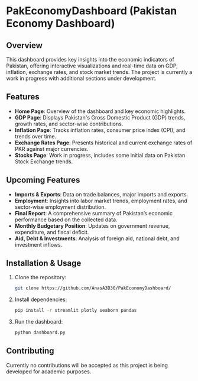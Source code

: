 # PakEconomyDashboard (Pakistan Economy Dashboard)

## Overview
This dashboard provides key insights into the economic indicators of Pakistan, offering interactive visualizations and real-time data on GDP, inflation, exchange rates, and stock market trends. The project is currently a work in progress with additional sections under development.

## Features
- **Home Page**: Overview of the dashboard and key economic highlights.
- **GDP Page**: Displays Pakistan's Gross Domestic Product (GDP) trends, growth rates, and sector-wise contributions.
- **Inflation Page**: Tracks inflation rates, consumer price index (CPI), and trends over time.
- **Exchange Rates Page**: Presents historical and current exchange rates of PKR against major currencies.
- **Stocks Page**: Work in progress, includes some initial data on Pakistan Stock Exchange trends.

## Upcoming Features
- **Imports & Exports**: Data on trade balances, major imports and exports.
- **Employment**: Insights into labor market trends, employment rates, and sector-wise employment distribution.
- **Final Report**: A comprehensive summary of Pakistan’s economic performance based on the collected data.
- **Monthly Budgetary Position**: Updates on government revenue, expenditure, and fiscal deficit.
- **Aid, Debt & Investments**: Analysis of foreign aid, national debt, and investment inflows.

## Installation & Usage
1. Clone the repository:
   ```sh
   git clone https://github.com/AnasA3B30/PakEconomyDashboard/
   ```
2. Install dependencies:
   ```sh
   pip install -r streamlit plotly seaborn pandas
   ```
3. Run the dashboard:
   ```sh
   python dashboard.py
   ```

## Contributing
Currently no contributions will be accepted as this project is being developed for academic purposes.
